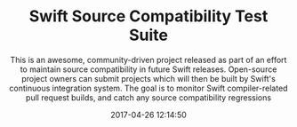 ---
title: "Swift Source Compatibility Test Suite"
subtitle: "This is an awesome, community-driven project released as part of an effort to maintain source compatibility in future Swift releases. Open-source project owners can submit projects which will then be built by Swift's continuous integration system. The goal is to monitor Swift compiler-related pull request builds, and catch any source compatibility regressions"
tags: ["compiler"]
link: "https://swift.org/blog/swift-source-compatibility-test-suite"
date: "2017-04-26 12:14:50"
---